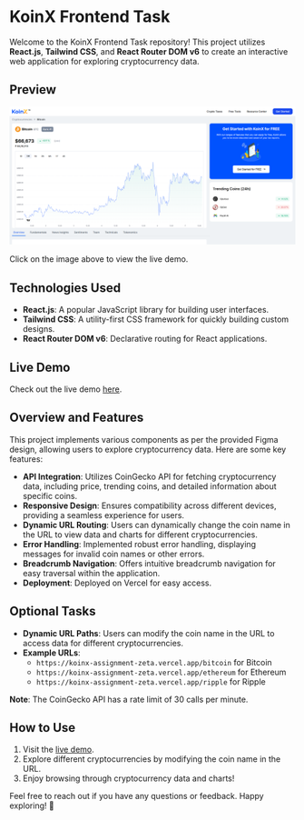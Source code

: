 # KoinX Frontend Task

Welcome to the KoinX Frontend Task repository! This project utilizes **React.js**, **Tailwind CSS**, and **React Router DOM v6** to create an interactive web application for exploring cryptocurrency data.

## Preview

[![KoinX Preview](preview.png)](https://koinx-assignment-zeta.vercel.app/)

Click on the image above to view the live demo.

## Technologies Used
- **React.js**: A popular JavaScript library for building user interfaces.
- **Tailwind CSS**: A utility-first CSS framework for quickly building custom designs.
- **React Router DOM v6**: Declarative routing for React applications.

## Live Demo
Check out the live demo [here](https://koinx-assignment-zeta.vercel.app/). 

## Overview and Features
This project implements various components as per the provided Figma design, allowing users to explore cryptocurrency data. Here are some key features:

- **API Integration**: Utilizes CoinGecko API for fetching cryptocurrency data, including price, trending coins, and detailed information about specific coins.
- **Responsive Design**: Ensures compatibility across different devices, providing a seamless experience for users.
- **Dynamic URL Routing**: Users can dynamically change the coin name in the URL to view data and charts for different cryptocurrencies.
- **Error Handling**: Implemented robust error handling, displaying messages for invalid coin names or other errors.
- **Breadcrumb Navigation**: Offers intuitive breadcrumb navigation for easy traversal within the application.
- **Deployment**: Deployed on Vercel for easy access.

## Optional Tasks
- **Dynamic URL Paths**: Users can modify the coin name in the URL to access data for different cryptocurrencies.
- **Example URLs**:
  - `https://koinx-assignment-zeta.vercel.app/bitcoin` for Bitcoin
  - `https://koinx-assignment-zeta.vercel.app/ethereum` for Ethereum
  - `https://koinx-assignment-zeta.vercel.app/ripple` for Ripple

**Note**: The CoinGecko API has a rate limit of 30 calls per minute.

## How to Use
1. Visit the [live demo](https://koinx-assignment-zeta.vercel.app/).
2. Explore different cryptocurrencies by modifying the coin name in the URL.
3. Enjoy browsing through cryptocurrency data and charts!

Feel free to reach out if you have any questions or feedback. Happy exploring! 🚀
